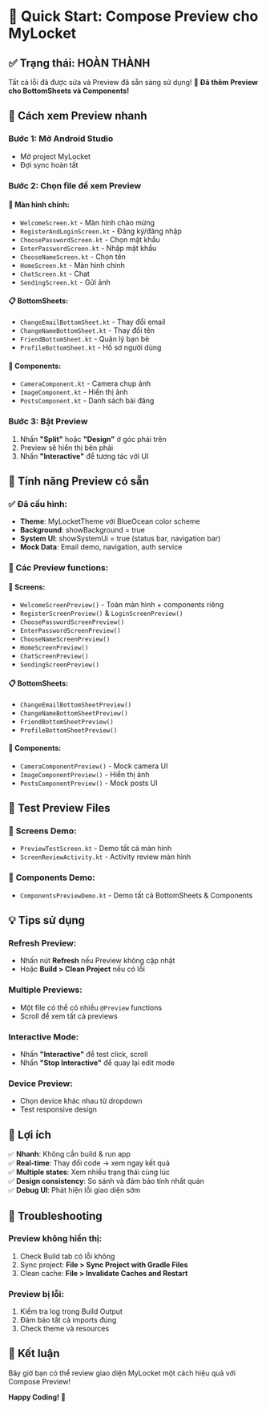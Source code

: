 # 🚀 Quick Start: Compose Preview cho MyLocket

## ✅ Trạng thái: HOÀN THÀNH
Tất cả lỗi đã được sửa và Preview đã sẵn sàng sử dụng!
**🎉 Đã thêm Preview cho BottomSheets và Components!**

## 📱 Cách xem Preview nhanh

### Bước 1: Mở Android Studio
- Mở project MyLocket
- Đợi sync hoàn tất

### Bước 2: Chọn file để xem Preview

#### 📱 **Màn hình chính:**
- `WelcomeScreen.kt` - Màn hình chào mừng
- `RegisterAndLoginScreen.kt` - Đăng ký/đăng nhập
- `ChoosePasswordScreen.kt` - Chọn mật khẩu
- `EnterPasswordScreen.kt` - Nhập mật khẩu
- `ChooseNameScreen.kt` - Chọn tên
- `HomeScreen.kt` - Màn hình chính
- `ChatScreen.kt` - Chat
- `SendingScreen.kt` - Gửi ảnh

#### 📋 **BottomSheets:**
- `ChangeEmailBottomSheet.kt` - Thay đổi email
- `ChangeNameBottomSheet.kt` - Thay đổi tên
- `FriendBottomSheet.kt` - Quản lý bạn bè
- `ProfileBottomSheet.kt` - Hồ sơ người dùng

#### 🔧 **Components:**
- `CameraComponent.kt` - Camera chụp ảnh
- `ImageComponent.kt` - Hiển thị ảnh
- `PostsComponent.kt` - Danh sách bài đăng

### Bước 3: Bật Preview
1. Nhấn **"Split"** hoặc **"Design"** ở góc phải trên
2. Preview sẽ hiển thị bên phải
3. Nhấn **"Interactive"** để tương tác với UI

## 🎨 Tính năng Preview có sẵn

### ✅ Đã cấu hình:
- **Theme**: MyLocketTheme với BlueOcean color scheme
- **Background**: showBackground = true
- **System UI**: showSystemUi = true (status bar, navigation bar)
- **Mock Data**: Email demo, navigation, auth service

### 🔧 Các Preview functions:

#### 📱 **Screens:**
- `WelcomeScreenPreview()` - Toàn màn hình + components riêng
- `RegisterScreenPreview()` & `LoginScreenPreview()`
- `ChoosePasswordScreenPreview()`
- `EnterPasswordScreenPreview()`
- `ChooseNameScreenPreview()`
- `HomeScreenPreview()`
- `ChatScreenPreview()`
- `SendingScreenPreview()`

#### 📋 **BottomSheets:**
- `ChangeEmailBottomSheetPreview()`
- `ChangeNameBottomSheetPreview()`
- `FriendBottomSheetPreview()`
- `ProfileBottomSheetPreview()`

#### 🔧 **Components:**
- `CameraComponentPreview()` - Mock camera UI
- `ImageComponentPreview()` - Hiển thị ảnh
- `PostsComponentPreview()` - Mock posts UI

## 🧪 Test Preview Files

### 📱 **Screens Demo:**
- `PreviewTestScreen.kt` - Demo tất cả màn hình
- `ScreenReviewActivity.kt` - Activity review màn hình

### 🧩 **Components Demo:**
- `ComponentsPreviewDemo.kt` - Demo tất cả BottomSheets & Components

## 💡 Tips sử dụng

### Refresh Preview:
- Nhấn nút **Refresh** nếu Preview không cập nhật
- Hoặc **Build > Clean Project** nếu có lỗi

### Multiple Previews:
- Một file có thể có nhiều `@Preview` functions
- Scroll để xem tất cả previews

### Interactive Mode:
- Nhấn **"Interactive"** để test click, scroll
- Nhấn **"Stop Interactive"** để quay lại edit mode

### Device Preview:
- Chọn device khác nhau từ dropdown
- Test responsive design

## 🎯 Lợi ích

✅ **Nhanh**: Không cần build & run app  
✅ **Real-time**: Thay đổi code → xem ngay kết quả  
✅ **Multiple states**: Xem nhiều trạng thái cùng lúc  
✅ **Design consistency**: So sánh và đảm bảo tính nhất quán  
✅ **Debug UI**: Phát hiện lỗi giao diện sớm  

## 🔧 Troubleshooting

### Preview không hiển thị:
1. Check Build tab có lỗi không
2. Sync project: **File > Sync Project with Gradle Files**
3. Clean cache: **File > Invalidate Caches and Restart**

### Preview bị lỗi:
1. Kiểm tra log trong Build Output
2. Đảm bảo tất cả imports đúng
3. Check theme và resources

## 🎉 Kết luận
Bây giờ bạn có thể review giao diện MyLocket một cách hiệu quả với Compose Preview! 

**Happy Coding! 🚀**
